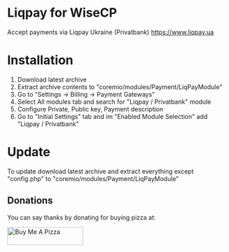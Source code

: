 # Liqpay for WiseCP
Accept payments via Liqpay Ukraine (Privatbank) https://www.liqpay.ua

# Installation
1. Download latest archive
2. Extract archive contents to "coremio/modules/Payment/LiqPayModule"
3. Go to "Settings -> Billing -> Payment Gateways"
4. Select All modules tab and search for "Liqpay / Privatbank" module
5. Configure Private, Public key, Payment description
6. Go to "Initial Settings" tab and im "Enabled Module Selection" add "Liqpay / Privatbank"

# Update
To update download latest archive and extract everything except "config.php" to "coremio/modules/Payment/LiqPayModule"

## Donations

You can say thanks by donating for buying pizza at:

<a href="https://www.buymeacoffee.com/astraliens" target="_blank"><img src="https://cdn.buymeacoffee.com/buttons/default-orange.png" alt="Buy Me A Pizza" height="41" width="174"></a>
